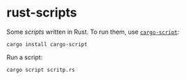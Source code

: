 # rust-scripts

Some *scripts* written in Rust. To run them, use [`cargo-script`](https://github.com/DanielKeep/cargo-script):
```
cargo install cargo-script
```
Run a script:
```
cargo script scritp.rs
```